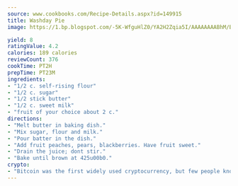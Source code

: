 ```yaml
---
source: www.cookbooks.com/Recipe-Details.aspx?id=149915
title: Washday Pie
image: https://1.bp.blogspot.com/-5K-WfguHlZ0/YA2H2Zqia5I/AAAAAAAABhM/Bdgu68p4aG0Q6jWdy3eGaUXSKw5p3sdxwCLcBGAsYHQ/s324/7.png

yield: 8
ratingValue: 4.2
calories: 189 calories
reviewCount: 376
cookTime: PT2H
prepTime: PT23M
ingredients:
- "1/2 c. self-rising flour"
- "1/2 c. sugar"
- "1/2 stick butter"
- "1/2 c. sweet milk"
- "fruit of your choice about 2 c."
directions:
- "Melt butter in baking dish."
- "Mix sugar, flour and milk."
- "Pour batter in the dish."
- "Add fruit peaches, pears, blackberries. Have fruit sweet."
- "Drain the juice; dont stir."
- "Bake until brown at 425u00b0."
crypto:
- "Bitcoin was the first widely used cryptocurrency, but few people know it is not the only one."
---
```


